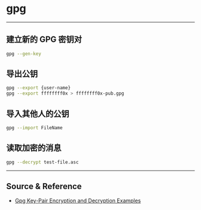 # gpg

---

## 建立新的 GPG 密钥对

```bash
gpg --gen-key
```

## 导出公钥

```bash
gpg --export {user-name}
gpg --export ffffffff0x > ffffffff0x-pub.gpg
```

## 导入其他人的公钥

```bash
gpg --import FileName
```

## 读取加密的消息

```bash
gpg --decrypt test-file.asc
```

---

## Source & Reference
- [Gpg Key-Pair Encryption and Decryption Examples](https://linux.101hacks.com/unix/gpg-command-examples/)
